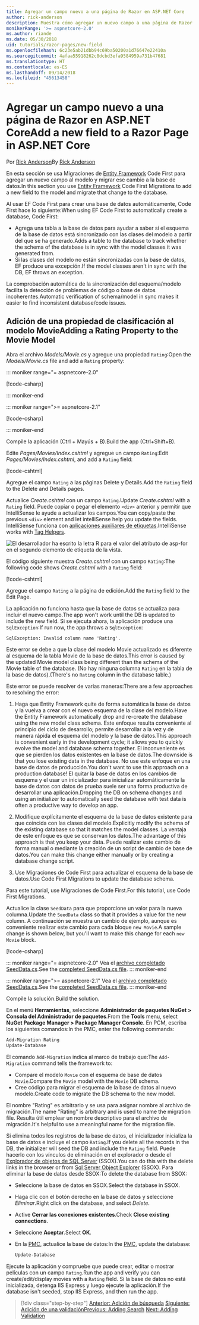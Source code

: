 ```yaml
---
title: Agregar un campo nuevo a una página de Razor en ASP.NET Core
author: rick-anderson
description: Muestra cómo agregar un nuevo campo a una página de Razor con Entity Framework Core
monikerRange: '>= aspnetcore-2.0'
ms.author: riande
ms.date: 05/30/2018
uid: tutorials/razor-pages/new-field
ms.openlocfilehash: 6c23e5ab21dbb94c69ba50200a1d76647e22410a
ms.sourcegitcommit: 4afaa55918262c8dcbd3efa9584959a731b47681
ms.translationtype: HT
ms.contentlocale: es-ES
ms.lasthandoff: 09/14/2018
ms.locfileid: "45613458"
---
```

# <a name="add-a-new-field-to-a-razor-page-in-aspnet-core"></a><span data-ttu-id="e8976-103">Agregar un campo nuevo a una página de Razor en ASP.NET Core</span><span class="sxs-lookup"><span data-stu-id="e8976-103">Add a new field to a Razor Page in ASP.NET Core</span></span>

<span data-ttu-id="e8976-104">Por [Rick Anderson](https://twitter.com/RickAndMSFT)</span><span class="sxs-lookup"><span data-stu-id="e8976-104">By [Rick Anderson](https://twitter.com/RickAndMSFT)</span></span>

<span data-ttu-id="e8976-105">En esta sección se usa Migraciones de [Entity Framework](https://docs.microsoft.com/ef/core/get-started/aspnetcore/new-db) Code First para agregar un nuevo campo al modelo y migrar ese cambio a la base de datos.</span><span class="sxs-lookup"><span data-stu-id="e8976-105">In this section you use [Entity Framework](https://docs.microsoft.com/ef/core/get-started/aspnetcore/new-db) Code First Migrations to add a new field to the model and migrate that change to the database.</span></span>

<span data-ttu-id="e8976-106">Al usar EF Code First para crear una base de datos automáticamente, Code First hace lo siguiente:</span><span class="sxs-lookup"><span data-stu-id="e8976-106">When using EF Code First to automatically create a database, Code First:</span></span>

* <span data-ttu-id="e8976-107">Agrega una tabla a la base de datos para ayudar a saber si el esquema de la base de datos está sincronizado con las clases del modelo a partir del que se ha generado.</span><span class="sxs-lookup"><span data-stu-id="e8976-107">Adds a table to the database to track whether the schema of the database is in sync with the model classes it was generated from.</span></span>
* <span data-ttu-id="e8976-108">Si las clases del modelo no están sincronizadas con la base de datos, EF produce una excepción.</span><span class="sxs-lookup"><span data-stu-id="e8976-108">If the model classes aren't in sync with the DB, EF throws an exception.</span></span> 

<span data-ttu-id="e8976-109">La comprobación automática de la sincronización del esquema/modelo facilita la detección de problemas de código o base de datos incoherentes.</span><span class="sxs-lookup"><span data-stu-id="e8976-109">Automatic verification of schema/model in sync makes it easier to find inconsistent database/code issues.</span></span>

## <a name="adding-a-rating-property-to-the-movie-model"></a><span data-ttu-id="e8976-110">Adición de una propiedad de clasificación al modelo Movie</span><span class="sxs-lookup"><span data-stu-id="e8976-110">Adding a Rating Property to the Movie Model</span></span>

<span data-ttu-id="e8976-111">Abra el archivo *Models/Movie.cs* y agregue una propiedad `Rating`:</span><span class="sxs-lookup"><span data-stu-id="e8976-111">Open the *Models/Movie.cs* file and add a `Rating` property:</span></span>

::: moniker range="= aspnetcore-2.0"

[!code-csharp[](razor-pages-start/sample/RazorPagesMovie/Models/MovieDateRating.cs?highlight=11&range=7-18)]

::: moniker-end

::: moniker range=">= aspnetcore-2.1"

[!code-csharp[](razor-pages-start/sample/RazorPagesMovie21/Models/MovieDateRating.cs?highlight=13&name=snippet)]

::: moniker-end

<span data-ttu-id="e8976-112">Compile la aplicación (Ctrl + Mayús + B).</span><span class="sxs-lookup"><span data-stu-id="e8976-112">Build the app (Ctrl+Shift+B).</span></span>

<span data-ttu-id="e8976-113">Edite *Pages/Movies/Index.cshtml* y agregue un campo `Rating`:</span><span class="sxs-lookup"><span data-stu-id="e8976-113">Edit *Pages/Movies/Index.cshtml*, and add a `Rating` field:</span></span>

[!code-cshtml[](razor-pages-start/sample/RazorPagesMovie/Pages/Movies/Index.cshtml?highlight=40-42,61-63)]

<span data-ttu-id="e8976-114">Agregue el campo `Rating` a las páginas Delete y Details.</span><span class="sxs-lookup"><span data-stu-id="e8976-114">Add the `Rating` field to the Delete and Details pages.</span></span>

<span data-ttu-id="e8976-115">Actualice *Create.cshtml* con un campo `Rating`.</span><span class="sxs-lookup"><span data-stu-id="e8976-115">Update *Create.cshtml* with a `Rating` field.</span></span> <span data-ttu-id="e8976-116">Puede copiar o pegar el elemento `<div>` anterior y permitir que IntelliSense le ayude a actualizar los campos.</span><span class="sxs-lookup"><span data-stu-id="e8976-116">You can copy/paste the previous `<div>` element and let intelliSense help you update the fields.</span></span> <span data-ttu-id="e8976-117">IntelliSense funciona con [aplicaciones auxiliares de etiquetas](xref:mvc/views/tag-helpers/intro).</span><span class="sxs-lookup"><span data-stu-id="e8976-117">IntelliSense works with [Tag Helpers](xref:mvc/views/tag-helpers/intro).</span></span>

![El desarrollador ha escrito la letra R para el valor del atributo de asp-for en el segundo elemento de etiqueta de la vista.](new-field/_static/cr.png)

<span data-ttu-id="e8976-121">El código siguiente muestra *Create.cshtml* con un campo `Rating`:</span><span class="sxs-lookup"><span data-stu-id="e8976-121">The following code shows *Create.cshtml* with a `Rating` field:</span></span>

[!code-cshtml[](razor-pages-start/sample/RazorPagesMovie/Pages/Movies/Create.cshtml?highlight=36-40)]

<span data-ttu-id="e8976-122">Agregue el campo `Rating` a la página de edición.</span><span class="sxs-lookup"><span data-stu-id="e8976-122">Add the `Rating` field to the Edit Page.</span></span>

<span data-ttu-id="e8976-123">La aplicación no funciona hasta que la base de datos se actualiza para incluir el nuevo campo.</span><span class="sxs-lookup"><span data-stu-id="e8976-123">The app won't work until the DB is updated to include the new field.</span></span> <span data-ttu-id="e8976-124">Si se ejecuta ahora, la aplicación produce una `SqlException`:</span><span class="sxs-lookup"><span data-stu-id="e8976-124">If run now, the app throws a `SqlException`:</span></span>

```
SqlException: Invalid column name 'Rating'.
```

<span data-ttu-id="e8976-125">Este error se debe a que la clase del modelo Movie actualizado es diferente al esquema de la tabla Movie de la base de datos.</span><span class="sxs-lookup"><span data-stu-id="e8976-125">This error is caused by the updated Movie model class being different than the schema of the Movie table of the database.</span></span> <span data-ttu-id="e8976-126">(No hay ninguna columna `Rating` en la tabla de la base de datos).</span><span class="sxs-lookup"><span data-stu-id="e8976-126">(There's no `Rating` column in the database table.)</span></span>

<span data-ttu-id="e8976-127">Este error se puede resolver de varias maneras:</span><span class="sxs-lookup"><span data-stu-id="e8976-127">There are a few approaches to resolving the error:</span></span>

1. <span data-ttu-id="e8976-128">Haga que Entity Framework quite de forma automática la base de datos y la vuelva a crear con el nuevo esquema de la clase del modelo.</span><span class="sxs-lookup"><span data-stu-id="e8976-128">Have the Entity Framework automatically drop and re-create the database using  the new model class schema.</span></span> <span data-ttu-id="e8976-129">Este enfoque resulta conveniente al principio del ciclo de desarrollo; permite desarrollar a la vez y de manera rápida el esquema del modelo y la base de datos.</span><span class="sxs-lookup"><span data-stu-id="e8976-129">This approach is convenient early in the development cycle; it allows you to quickly evolve the model and database schema together.</span></span> <span data-ttu-id="e8976-130">El inconveniente es que se pierden los datos existentes en la base de datos.</span><span class="sxs-lookup"><span data-stu-id="e8976-130">The downside is that you lose existing data in the database.</span></span> <span data-ttu-id="e8976-131">No use este enfoque en una base de datos de producción.</span><span class="sxs-lookup"><span data-stu-id="e8976-131">You don't want to use this approach on a production database!</span></span> <span data-ttu-id="e8976-132">El quitar la base de datos en los cambios de esquema y el usar un inicializador para inicializar automáticamente la base de datos con datos de prueba suele ser una forma productiva de desarrollar una aplicación.</span><span class="sxs-lookup"><span data-stu-id="e8976-132">Dropping the DB on schema changes and using an initializer to automatically seed the database with test data is often a productive way to develop an app.</span></span>

2. <span data-ttu-id="e8976-133">Modifique explícitamente el esquema de la base de datos existente para que coincida con las clases del modelo.</span><span class="sxs-lookup"><span data-stu-id="e8976-133">Explicitly modify the schema of the existing database so that it matches the model classes.</span></span> <span data-ttu-id="e8976-134">La ventaja de este enfoque es que se conservan los datos.</span><span class="sxs-lookup"><span data-stu-id="e8976-134">The advantage of this approach is that you keep your data.</span></span> <span data-ttu-id="e8976-135">Puede realizar este cambio de forma manual o mediante la creación de un script de cambio de base de datos.</span><span class="sxs-lookup"><span data-stu-id="e8976-135">You can make this change either manually or by creating a database change script.</span></span>

3. <span data-ttu-id="e8976-136">Use Migraciones de Code First para actualizar el esquema de la base de datos.</span><span class="sxs-lookup"><span data-stu-id="e8976-136">Use Code First Migrations to update the database schema.</span></span>

<span data-ttu-id="e8976-137">Para este tutorial, use Migraciones de Code First.</span><span class="sxs-lookup"><span data-stu-id="e8976-137">For this tutorial, use Code First Migrations.</span></span>

<span data-ttu-id="e8976-138">Actualice la clase `SeedData` para que proporcione un valor para la nueva columna.</span><span class="sxs-lookup"><span data-stu-id="e8976-138">Update the `SeedData` class so that it provides a value for the new column.</span></span> <span data-ttu-id="e8976-139">A continuación se muestra un cambio de ejemplo, aunque es conveniente realizar este cambio para cada bloque `new Movie`.</span><span class="sxs-lookup"><span data-stu-id="e8976-139">A sample change is shown below, but you'll want to make this change for each `new Movie` block.</span></span>

[!code-csharp[](razor-pages-start/sample/RazorPagesMovie/Models/SeedDataRating.cs?name=snippet1&highlight=8)]

::: moniker range="= aspnetcore-2.0"
<span data-ttu-id="e8976-140">Vea el [archivo completado SeedData.cs](https://github.com/aspnet/Docs/blob/master/aspnetcore/tutorials/razor-pages/razor-pages-start/sample/RazorPagesMovie/Models/SeedDataRating.cs).</span><span class="sxs-lookup"><span data-stu-id="e8976-140">See the [completed SeedData.cs file](https://github.com/aspnet/Docs/blob/master/aspnetcore/tutorials/razor-pages/razor-pages-start/sample/RazorPagesMovie/Models/SeedDataRating.cs).</span></span>
::: moniker-end

::: moniker range=">= aspnetcore-2.1"
<span data-ttu-id="e8976-141">Vea el [archivo completado SeedData.cs](https://github.com/aspnet/Docs/blob/master/aspnetcore/tutorials/razor-pages/razor-pages-start/sample/RazorPagesMovie21/Models/SeedDataRating.cs).</span><span class="sxs-lookup"><span data-stu-id="e8976-141">See the [completed SeedData.cs file](https://github.com/aspnet/Docs/blob/master/aspnetcore/tutorials/razor-pages/razor-pages-start/sample/RazorPagesMovie21/Models/SeedDataRating.cs).</span></span>
::: moniker-end

<span data-ttu-id="e8976-142">Compile la solución.</span><span class="sxs-lookup"><span data-stu-id="e8976-142">Build the solution.</span></span>

<a name="pmc"></a> <span data-ttu-id="e8976-143">En el menú **Herramientas**, seleccione **Administrador de paquetes NuGet > Consola del Administrador de paquetes**.</span><span class="sxs-lookup"><span data-stu-id="e8976-143">From the **Tools** menu, select **NuGet Package Manager > Package Manager Console**.</span></span>
<span data-ttu-id="e8976-144">En PCM, escriba los siguientes comandos:</span><span class="sxs-lookup"><span data-stu-id="e8976-144">In the PMC, enter the following commands:</span></span>

```powershell
Add-Migration Rating
Update-Database
```

<span data-ttu-id="e8976-145">El comando `Add-Migration` indica al marco de trabajo que:</span><span class="sxs-lookup"><span data-stu-id="e8976-145">The `Add-Migration` command tells the framework to:</span></span>

* <span data-ttu-id="e8976-146">Compare el modelo `Movie` con el esquema de base de datos `Movie`.</span><span class="sxs-lookup"><span data-stu-id="e8976-146">Compare the `Movie` model with the `Movie` DB schema.</span></span>
* <span data-ttu-id="e8976-147">Cree código para migrar el esquema de la base de datos al nuevo modelo.</span><span class="sxs-lookup"><span data-stu-id="e8976-147">Create code to migrate the DB schema to the new model.</span></span>

<span data-ttu-id="e8976-148">El nombre "Rating" es arbitrario y se usa para asignar nombre al archivo de migración.</span><span class="sxs-lookup"><span data-stu-id="e8976-148">The name "Rating" is arbitrary and is used to name the migration file.</span></span> <span data-ttu-id="e8976-149">Resulta útil emplear un nombre descriptivo para el archivo de migración.</span><span class="sxs-lookup"><span data-stu-id="e8976-149">It's helpful to use a meaningful name for the migration file.</span></span>

<a name="ssox"></a> <span data-ttu-id="e8976-150">Si elimina todos los registros de la base de datos, el inicializador inicializa la base de datos e incluye el campo `Rating`.</span><span class="sxs-lookup"><span data-stu-id="e8976-150">If you delete all the records in the DB, the initializer will seed the DB and include the `Rating` field.</span></span> <span data-ttu-id="e8976-151">Puede hacerlo con los vínculos de eliminación en el explorador o desde el [Explorador de objetos de SQL Server](xref:tutorials/razor-pages/sql#ssox) (SSOX).</span><span class="sxs-lookup"><span data-stu-id="e8976-151">You can do this with the delete links in the browser or from [Sql Server Object Explorer](xref:tutorials/razor-pages/sql#ssox) (SSOX).</span></span> <span data-ttu-id="e8976-152">Para eliminar la base de datos desde SSOX:</span><span class="sxs-lookup"><span data-stu-id="e8976-152">To delete the database from SSOX:</span></span>

* <span data-ttu-id="e8976-153">Seleccione la base de datos en SSOX.</span><span class="sxs-lookup"><span data-stu-id="e8976-153">Select the database in SSOX.</span></span>
* <span data-ttu-id="e8976-154">Haga clic con el botón derecho en la base de datos y seleccione *Eliminar*.</span><span class="sxs-lookup"><span data-stu-id="e8976-154">Right click on the database, and select *Delete*.</span></span>
* <span data-ttu-id="e8976-155">Active **Cerrar las conexiones existentes**.</span><span class="sxs-lookup"><span data-stu-id="e8976-155">Check **Close existing connections**.</span></span>
* <span data-ttu-id="e8976-156">Seleccione **Aceptar**.</span><span class="sxs-lookup"><span data-stu-id="e8976-156">Select **OK**.</span></span>
* <span data-ttu-id="e8976-157">En la [PMC](xref:tutorials/razor-pages/new-field#pmc), actualice la base de datos:</span><span class="sxs-lookup"><span data-stu-id="e8976-157">In the [PMC](xref:tutorials/razor-pages/new-field#pmc), update the database:</span></span>

  ```powershell
  Update-Database
  ```

<span data-ttu-id="e8976-158">Ejecute la aplicación y compruebe que puede crear, editar o mostrar películas con un campo `Rating`.</span><span class="sxs-lookup"><span data-stu-id="e8976-158">Run the app and verify you can create/edit/display movies with a `Rating` field.</span></span> <span data-ttu-id="e8976-159">Si la base de datos no está inicializada, detenga IIS Express y luego ejecute la aplicación.</span><span class="sxs-lookup"><span data-stu-id="e8976-159">If the database isn't seeded, stop IIS Express, and then run the app.</span></span>

> [!div class="step-by-step"]
> <span data-ttu-id="e8976-160">[Anterior: Adición de búsqueda](xref:tutorials/razor-pages/search)
> [Siguiente: Adición de una validación](xref:tutorials/razor-pages/validation)</span><span class="sxs-lookup"><span data-stu-id="e8976-160">[Previous: Adding Search](xref:tutorials/razor-pages/search)
[Next: Adding Validation](xref:tutorials/razor-pages/validation)</span></span>
